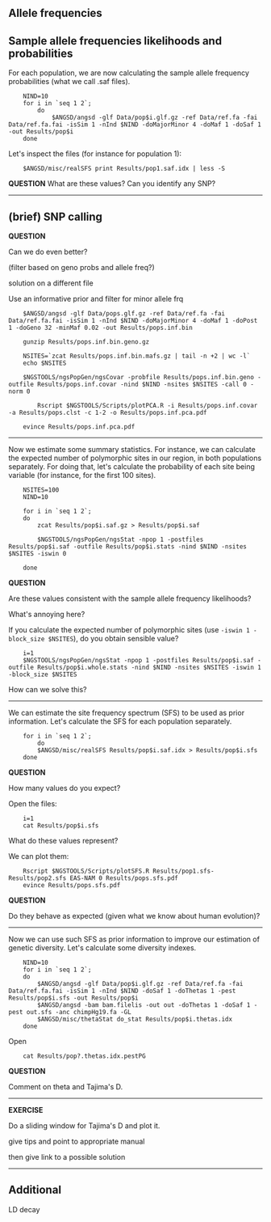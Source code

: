 
## Allele frequencies




## Sample allele frequencies likelihoods and probabilities

For each population, we are now calculating the sample allele frequency probabilities (what we call .saf files).
```
	NIND=10
	for i in `seq 1 2`;
        do
        	$ANGSD/angsd -glf Data/pop$i.glf.gz -ref Data/ref.fa -fai Data/ref.fa.fai -isSim 1 -nInd $NIND -doMajorMinor 4 -doMaf 1 -doSaf 1 -out Results/pop$i
	done
```

Let's inspect the files (for instance for population 1):
```
	$ANGSD/misc/realSFS print Results/pop1.saf.idx | less -S
```

**QUESTION**
What are these values?
Can you identify any SNP?

----------------------------------------------------------------------------

## (brief) SNP calling

**QUESTION**

Can we do even better?

(filter based on geno probs and allele freq?)

solution on a different file

Use an informative prior and filter for minor allele frq
```
	$ANGSD/angsd -glf Data/pops.glf.gz -ref Data/ref.fa -fai Data/ref.fa.fai -isSim 1 -nInd $NIND -doMajorMinor 4 -doMaf 1 -doPost 1 -doGeno 32 -minMaf 0.02 -out Results/pops.inf.bin

	gunzip Results/pops.inf.bin.geno.gz

	NSITES=`zcat Results/pops.inf.bin.mafs.gz | tail -n +2 | wc -l`
	echo $NSITES
        
	$NGSTOOLS/ngsPopGen/ngsCovar -probfile Results/pops.inf.bin.geno -outfile Results/pops.inf.covar -nind $NIND -nsites $NSITES -call 0 -norm 0

        Rscript $NGSTOOLS/Scripts/plotPCA.R -i Results/pops.inf.covar -a Results/pops.clst -c 1-2 -o Results/pops.inf.pca.pdf

	evince Results/pops.inf.pca.pdf
```


------------------------------------------------------------------------------



Now we estimate some summary statistics.
For instance, we can calculate the expected number of polymorphic sites in our region, in both populations separately.
For doing that, let's calculate the probability of each site being variable (for instance, for the first 100 sites).
```
	NSITES=100
	NIND=10

	for i in `seq 1 2`;
	do
		zcat Results/pop$i.saf.gz > Results/pop$i.saf

		$NGSTOOLS/ngsPopGen/ngsStat -npop 1 -postfiles Results/pop$i.saf -outfile Results/pop$i.stats -nind $NIND -nsites $NSITES -iswin 0

	done
```

**QUESTION**

Are these values consistent with the sample allele frequency likelihoods?

What's annoying here?

If you calculate the expected number of polymorphic sites (use `-iswin 1 -block_size $NSITES`), do you obtain sensible value?
```
	i=1
	$NGSTOOLS/ngsPopGen/ngsStat -npop 1 -postfiles Results/pop$i.saf -outfile Results/pop$i.whole.stats -nind $NIND -nsites $NSITES -iswin 1 -block_size $NSITES
```

How can we solve this?


--------------------------------------------------------------------

We can estimate the site frequency spectrum (SFS) to be used as prior information.
Let's calculate the SFS for each population separately.

```
	for i in `seq 1 2`;
       	do
		$ANGSD/misc/realSFS Results/pop$i.saf.idx > Results/pop$i.sfs
	done
```

**QUESTION**

How many values do you expect?


Open the files:
```
	i=1
	cat Results/pop$i.sfs
```
What do these values represent?

We can plot them:
```
	Rscript $NGSTOOLS/Scripts/plotSFS.R Results/pop1.sfs-Results/pop2.sfs EAS-NAM 0 Results/pops.sfs.pdf
	evince Results/pops.sfs.pdf
```

**QUESTION**

Do they behave as expected (given what we know about human evolution)?


----------------------------------------------------------------------

Now we can use such SFS as prior information to improve our estimation of genetic diversity.
Let's calculate some diversity indexes.

```
	NIND=10
	for i in `seq 1 2`;
	do
		$ANGSD/angsd -glf Data/pop$i.glf.gz -ref Data/ref.fa -fai Data/ref.fa.fai -isSim 1 -nInd $NIND -doSaf 1 -doThetas 1 -pest Results/pop$i.sfs -out Results/pop$i
		$ANGSD/angsd -bam bam.filelis -out out -doThetas 1 -doSaf 1 -pest out.sfs -anc chimpHg19.fa -GL
		$ANGSD/misc/thetaStat do_stat Results/pop$i.thetas.idx
	done
```

Open
```
	cat Results/pop?.thetas.idx.pestPG
```

**QUESTION**

Comment on theta and Tajima's D.

------------------------------------------------------------------------------------

**EXERCISE**

Do a sliding window for Tajima's D and plot it.

give tips and point to appropriate manual

then give link to a possible solution


-----------------------------------------------------------------------------------

## Additional

LD decay


